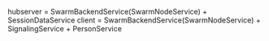 

hubserver = SwarmBackendService(SwarmNodeService) + SessionDataService
client = SwarmBackendService(SwarmNodeService) + SignalingService + PersonService

